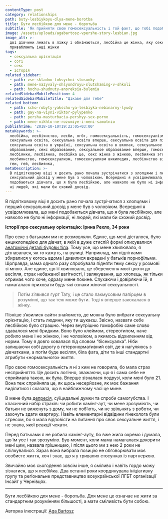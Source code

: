 ```yaml
---
contentType: post
category: relationships
path: buty-lesbiykoyu-dlya-mene-borotba
title: Бути лесбійкою для мене - боротьба
subtitle: 'Як прийняти свою гомосексуальність і той факт, що тобі подобаються дівчата'
image: /assets/uploads/agabartosz-vpershe-story-lesbian.jpg
image_alt: >-
  дві дівчини лежать в ліжку і обнімаються, лесбійка це жінка, яку сексуально
  приваблюють інші жінки
tags:
  - сексуальна орієнтація
  - согі
  - секс
  - історія
related_sidebar:
  - path: vse-skladno-toksychni-stosunky
  - path: mene-nazyvaly-shlyondroyu-slutshaming-v-shkoli
  - path: hochu-shudnuty-anoreksia-bulemia
relatedSidebarMobilePosition: 4
relatedSidebarMobileTitle: "Цікаве для тебе"
related_bottom:
  - path: scho-robyty-yakscho-ya-lesbiyka-nebinarny-lyudy
  - path: gay-na-viyni-viktor-pylypenko
  - path: persha-masturbacia-pershyy-sex-porno
  - path: mene-nikhto-ne-rozumiye-i-meni-samotnio
publishTime: '2018-10-10T19:22:05+03:00'
metaKeywords: >-
  лесбійка, лесбіянство, лесби, лгбт, гомосексуальність, гомосексуалізм,
  сексуальна освіта, сексуальна освіта вперше, сексуальна освіта для підлітків,
  сексуальна освіта в україні, сексуальна освіта в школах, сексуальное
  образование, секс образование, сексуальное образование вперше, гомосексуали,
  лесбіянки, лесбіянка, лесбійка це, секс жінка з жінкою, лесбиянка это,
  лесбиянство, гомосексуализм, гомосексуализм википедия, лесбіянство вікіпедія,
  геи, гей, лесбиянка, 
metaDescription: >-
  В підлітковому віці я досить рано почала зустрічатися з хлопцями і перший
  сексуальний досвід у мене був з чоловіком. Всередині я усвідомлювала, що мені
  подобаються дівчата, що я була лесбійкою, але навколо не було ні інформації,
  ні людей, які мали би схожий досвід.
---
```

В підлітковому віці я досить рано почала зустрічатися з хлопцями і перший сексуальний досвід у мене був з чоловіком. Всередині я усвідомлювала, що мені подобаються дівчата, що я була лесбійкою, але навколо не було ні інформації, ні людей, які мали би схожий досвід. 

**Історії про сексуальну орієнтацію: Ірина Рехло, 34 роки**

Про секс з батьками ми не розмовляли. Єдине, що мені дісталося, було енциклопедією для дівчат, в якій в дуже стислій формі описувалися [анатомічні деталі будови тіла](https://vpershe.com/articles/zminy-v-tili-divchyny-pidlitka). Тому усе, що мене хвилювало, я дізнавалася, як то кажуть, на вулиці. Наприклад, ми підлітками збиралися у когось вдома і дивилися вкрадені у батьків порнофільми. Щоправда, мама одного разу спробувала підняти тему сексу у розмові зі мною. Але єдине, що її хвилювало, це збереження моєї цноти до весілля, страх небажаної вагітності, і залякування, що хлопець, як тільки отримає чого хоче, одразу мене покине. Слухаючи і довіряючи їй, я намагалася приховати будь-які ознаки жіночої сексуальності.

> Потім з’явився гурт Тату, і це стало лакмусовим папірцем в розумінні, що так теж може бути. Тоді я вперше закохалася в жінку.

Пізніше з’явилися сайти знайомств, де можна було вибрати сексуальну орієнтацію, і стать людини, яку ти шукаєш. Звісно, назвати себе лесбійкою було страшно. Через внутрішню гомофобію саме слово здавалося мені бридким. Воно було клеймом, стереотипом, наче робило мене і не жінкою, і не чоловіком, а якимось відхиленням від норми. Тому я довго ховалася під словом “бісексуалка”. Ніби залишаючи собі дорогу в гетеронормативний світ, де я нагуляюсь з дівчатками, а потім буде весілля, біла фата, діти та інші стандартні атрибути «нормального» життя. 

Про свою гомосексуальність я ні з ким не говорила, бо мала страх несприйняття. Це досить логічно, зважаючи, що я і сама себе не сприймала такою, як була. Вперше зізналася подрузі, коли мені було 21. Вона теж сприйняла це, як щось несерйозне, як моє бажання виділитися і сказала, що в найближчому часі це мине.

В мене була [депресія](https://vpershe.com/articles/mene-nikhto-ne-rozumiye-i-meni-samotnio), суїцидальні думки та спроби самогубства. І класичний набір страхів: чи робити камінг-аут, чи мене зрозуміють, чи батьки не виженуть з дому, чи не поб’ють, чи не звільнять з роботи, чи захочуть здати квартиру. Навіть елементарні відвідини гінеколога були стресом, бо я мала відповісти на питання про своє сексуальне життя, і не знала, якої реакції чекати.    

Перед батьками я не робила камінг-ауту, бо вже жила окремо і думала, що їм усе і так зрозуміло. Був момент, коли мама намагалася докорити мені цим, назвала грішницею, і після цього ми з нею 2 роки не спілкувалися. Зараз вона вибрала позицію не обговорювати моє особисте життя, хоч і знає, що я у тривалих стосунках із партнеркою. 

Звичайно моє сьогодення зовсім інше, я сміливо і навіть гордо можу зізнатися, що я лесбійка. Два останні роки координувала ініціативну групу та регіональне представництво всеукраїнської ЛГБТ організації Інсайт у Чернівцях.

- - -

Бути лесбійкою для мене - боротьба. Для мене це означає не жити за стандартним розумінням більшості, а мати сміливість бути собою.



Авторка ілюстрації: [Aga Bartosz](https://www.instagram.com/agabartosz/)
